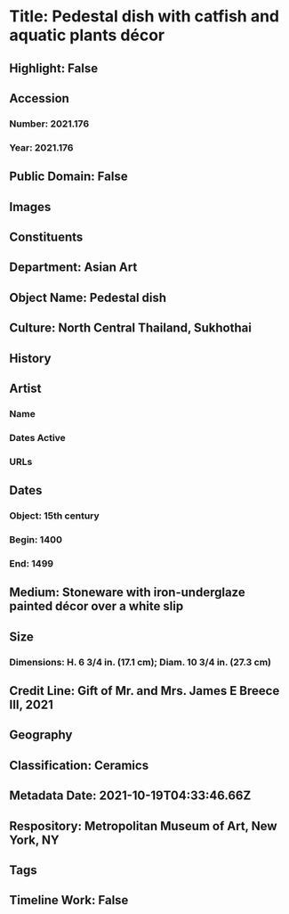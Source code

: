 # Title: Pedestal dish with catfish and aquatic plants décor
## Highlight: False
## Accession
### Number: 2021.176
### Year: 2021.176
## Public Domain: False
## Images
## Constituents
## Department: Asian Art
## Object Name: Pedestal dish
## Culture: North Central Thailand, Sukhothai
## History
## Artist
### Name
### Dates Active
### URLs
## Dates
### Object: 15th century
### Begin: 1400
### End: 1499
## Medium: Stoneware with iron-underglaze painted décor over a white slip
## Size
### Dimensions: H. 6 3/4 in. (17.1 cm); Diam. 10 3/4 in. (27.3 cm)
## Credit Line: Gift of Mr. and Mrs. James E Breece III, 2021
## Geography
## Classification: Ceramics
## Metadata Date: 2021-10-19T04:33:46.66Z
## Respository: Metropolitan Museum of Art, New York, NY
## Tags
## Timeline Work: False